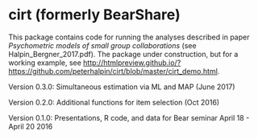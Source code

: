 # cirt (formerly BearShare)

This package contains code for running the analyses described in paper *Psychometric models of small group collaborations* (see Halpin_Bergner_2017.pdf). The package under construction, but for a working example, see http://htmlpreview.github.io/?https://github.com/peterhalpin/cirt/blob/master/cirt_demo.html. 

Version 0.3.0: Simultaneous estimation via ML and MAP (June 2017)

Version 0.2.0: Additional functions for item selection (Oct 2016)

Version 0.1.0: Presentations, R code, and data for Bear seminar April 18 - April 20 2016
